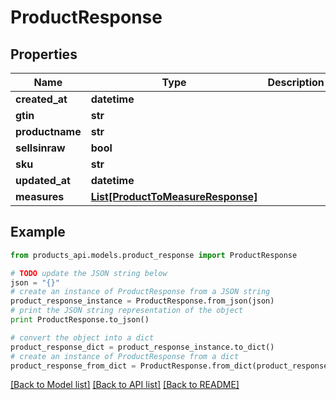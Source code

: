 # ProductResponse


## Properties
Name | Type | Description | Notes
------------ | ------------- | ------------- | -------------
**created_at** | **datetime** |  | 
**gtin** | **str** |  | 
**productname** | **str** |  | 
**sellsinraw** | **bool** |  | 
**sku** | **str** |  | [optional] 
**updated_at** | **datetime** |  | 
**measures** | [**List[ProductToMeasureResponse]**](ProductToMeasureResponse.md) |  | 

## Example

```python
from products_api.models.product_response import ProductResponse

# TODO update the JSON string below
json = "{}"
# create an instance of ProductResponse from a JSON string
product_response_instance = ProductResponse.from_json(json)
# print the JSON string representation of the object
print ProductResponse.to_json()

# convert the object into a dict
product_response_dict = product_response_instance.to_dict()
# create an instance of ProductResponse from a dict
product_response_from_dict = ProductResponse.from_dict(product_response_dict)
```
[[Back to Model list]](../README.md#documentation-for-models) [[Back to API list]](../README.md#documentation-for-api-endpoints) [[Back to README]](../README.md)


